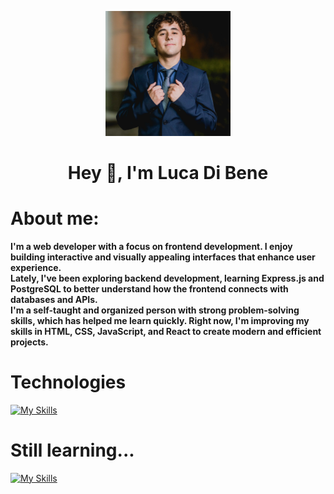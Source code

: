 <p align="center">
    <img width="200" src="img/Me.jpg">
</p>

<h1 align="center">Hey 👋, I'm Luca Di Bene</h1>
<h1>About me:</h1>
<b>I'm a web developer with a focus on frontend development. I enjoy building interactive and visually appealing interfaces that enhance user experience.
<br>
Lately, I've been exploring backend development, learning Express.js and PostgreSQL to better understand how the frontend connects with databases and APIs.
<br>
I'm a self-taught and organized person with strong problem-solving skills, which has helped me learn quickly. Right now, I'm improving my skills in HTML, CSS, JavaScript, and React to create modern and efficient projects.</b>

<h1>Technologies</h1>

[![My Skills](https://skillicons.dev/icons?i=html,css,js,react)](https://skillicons.dev)

<h1>Still learning...</h1>

[![My Skills](https://skillicons.dev/icons?i=express,postgres)](https://skillicons.dev)
